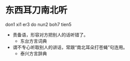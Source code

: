 # 东西耳刀南北听
don1 xi1 er3 do nun2 boh7 tien5
+ 责备语，形容对方把别人的话听错了。
  * 东台方言词典
+ 谓不专心听取别人的讲话，常跟“南北耳朵打苍蝇”句连用。
  * 泰兴方言辞典
